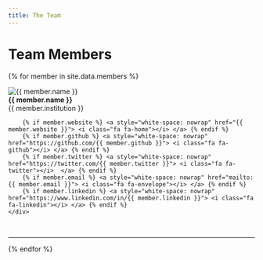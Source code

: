 ```yaml
---
title: The Team
---
```


# Team Members

{% for member in site.data.members %}
<div class="team-row"> 
<div class="team-row-image">
    <img src="{{ member.photo }}" alt="{{ member.name }}">
</div>
<div class="team-row-bio">
    <div class="team-row-bio-links">
        <b> {{ member.name }} </b> <br>
        {{ member.institution }} <br>

        {% if member.website %} <a style="white-space: nowrap" href="{{ member.website }}"> <i class="fa fa-home"></i> </a> {% endif %}
        {% if member.github %} <a style="white-space: nowrap" href="https://github.com/{{ member.github }}"> <i class="fa fa-github"></i> </a> {% endif %}
        {% if member.twitter %} <a style="white-space: nowrap" href="https://twitter.com/{{ member.twitter }}"> <i class="fa fa-twitter"></i>  </a> {% endif %}
        {% if member.email %} <a style="white-space: nowrap" href="mailto:{{ member.email }}"> <i class="fa fa-envelope"></i> </a> {% endif %}
        {% if member.linkedin %} <a style="white-space: nowrap" href="https://www.linkedin.com/in/{{ member.linkedin }}"> <i class="fa fa-linkedin"></i> </a> {% endif %}
    </div>
</div>

<br>
</div> 

<hr>
{% endfor %}
